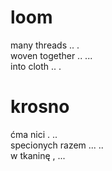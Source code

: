 # loom

many threads .. .  
woven together .. ...  
into cloth .. .  

# krosno

ćma nici . ..  
specionych razem ... ..  
w tkaninę , ...  